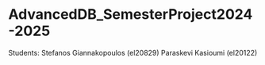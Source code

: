 # AdvancedDB_SemesterProject2024-2025

Students:
Stefanos Giannakopoulos (el20829)
Paraskevi Kasioumi (el20122)

